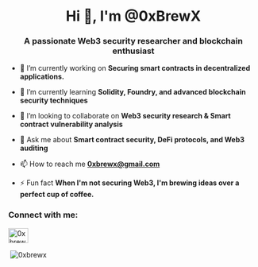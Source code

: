 <h1 align="center">Hi 👋, I'm @0xBrewX</h1>
<h3 align="center">A passionate Web3 security researcher and blockchain enthusiast</h3>

- 🔭 I’m currently working on **Securing smart contracts in decentralized applications.**

- 🌱 I’m currently learning **Solidity, Foundry, and advanced blockchain security techniques**

- 👯 I’m looking to collaborate on **Web3 security research & Smart contract vulnerability analysis**

- 💬 Ask me about **Smart contract security, DeFi protocols, and Web3 auditing**

- 📫 How to reach me **0xbrewx@gmail.com**

- ⚡ Fun fact **When I'm not securing Web3, I'm brewing ideas over a perfect cup of coffee.**

<h3 align="left">Connect with me:</h3>
<p align="left">
<a href="https://twitter.com/0xbrewx" target="blank"><img align="center" src="https://raw.githubusercontent.com/rahuldkjain/github-profile-readme-generator/master/src/images/icons/Social/twitter.svg" alt="0xbrewx" height="30" width="40" /></a>
</p>

<p>&nbsp;<img align="center" src="https://github-readme-stats.vercel.app/api?username=0xbrewx&show_icons=true&locale=en" alt="0xbrewx" /></p>
